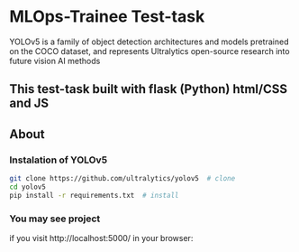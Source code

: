 # MLOps-Trainee Test-task

YOLOv5 is a family of object detection architectures and models pretrained on the COCO dataset, and represents Ultralytics open-source research into future vision AI methods
 
 
## This test-task built with flask (Python) html/CSS and JS


## About

### Instalation of YOLOv5
```bash
git clone https://github.com/ultralytics/yolov5  # clone
cd yolov5
pip install -r requirements.txt  # install
```

### You may see project 

if you visit http://localhost:5000/ in your browser:
